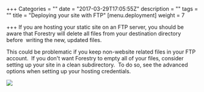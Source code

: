 +++
Categories = ""
date = "2017-03-29T17:05:55Z"
description = ""
tags = ""
title = "Deploying your site with FTP"
[menu.deployment]
weight = 7

+++
If you are hosting your static site on an FTP server, you should be aware that Forestry will delete all files from your destination directory before  writing the new, updated files.

This could be problematic if you keep non-website related files in your FTP account. &nbsp;If you don't want Forestry to empty all of your files, consider setting up your site in a clean subdirectory. &nbsp;To do so, see the advanced options when setting up your hosting credentials.

![](/docs/forestryio/images/Forestry.io-hosting-ftp.png)